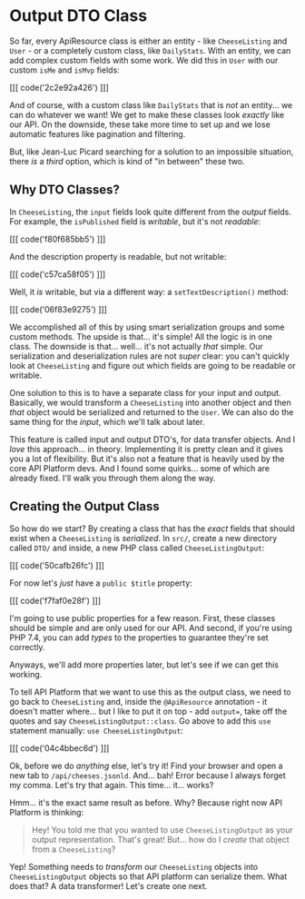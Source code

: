 # Output DTO Class

So far, every ApiResource class is either an entity - like `CheeseListing` and
`User` - or a completely custom class, like `DailyStats`. With an entity, we can
add complex custom fields with some work. We did this in `User` with our custom
`isMe` and `isMvp` fields:

[[[ code('2c2e92a426') ]]]

And of course, with a custom class like `DailyStats` that is *not* an entity...
we can do whatever we want! We get to make these classes look *exactly* like our
API. On the downside, these take more time to set up and we lose automatic features
like pagination and filtering.

But, like Jean-Luc Picard searching for a solution to an impossible situation,
there *is* a *third* option, which is kind of "in between" these two.

## Why DTO Classes?

In `CheeseListing`, the `input` fields look quite different from the *output*
fields. For example, the `isPublished` field is *writable*, but it's not
*readable*:

[[[ code('f80f685bb5') ]]]

And the description property is readable, but not writable:

[[[ code('c57ca58f05') ]]]

Well, it *is* writable, but via a different way: a `setTextDescription()` method:

[[[ code('06f83e9275') ]]]

We accomplished all of this by using smart serialization groups and some custom
methods. The upside is that... it's simple! All the logic is in one class. The
downside is that... well... it's not actually *that* simple. Our serialization
and deserialization rules are not *super* clear: you can't quickly look at
`CheeseListing` and figure out which fields are going to be readable or writable.

One solution to this is to have a separate class for your input and output.
Basically, we would transform a `CheeseListing` into another object and then
*that* object would be serialized and returned to the `User`. We can also do the
same thing for the *input*, which we'll talk about later.

This feature is called input and output DTO's, for data transfer objects. And I
*love* this approach... in theory. Implementing it is pretty clean and it gives
you a lot of flexibility. But it's also not a feature that is heavily used by the
core API Platform devs. And I found some quirks... some of which are already fixed.
I'll walk you through them along the way.

## Creating the Output Class

So how do we start? By creating a class that has the *exact* fields that should exist
when a `CheeseListing` is *serialized*. In `src/`, create a new directory called
`DTO/` and inside, a new PHP class called `CheeseListingOutput`:

[[[ code('50cafb26fc') ]]]

For now let's *just* have a `public $title` property:

[[[ code('f7faf0e28f') ]]]

I'm going to use public properties for a few reason. First, these classes should be
simple and are only used for our API. And second, if you're using PHP 7.4, you can
add *types* to the properties to guarantee they're set correctly.

Anyways, we'll add more properties later, but let's see if we can get this working.

To tell API Platform that we want to use this as the output class, we need to go
back to `CheeseListing` and, inside the `@ApiResource` annotation - it doesn't
matter where... but I like to put it on top - add `output=`, take off the quotes
and say `CheeseListingOutput::class`. Go above to add this `use` statement
manually: `use CheeseListingOutput`:

[[[ code('04c4bbec6d') ]]]

Ok, before we do *anything* else, let's try it! Find your browser and open a
new tab to `/api/cheeses.jsonld`. And... bah! Error because I always forget my
comma. Let's try that again. This time... it... works?

Hmm... it's the exact same result as before. Why? Because right now API Platform
is thinking:

> Hey! You told me that you wanted to use `CheeseListingOutput` as your
> output representation. That's great! But... how do I *create* that object
> from a `CheeseListing`?

Yep! Something needs to *transform* our `CheeseListing` objects into
`CheeseListingOutput` objects so that API platform can serialize them. What
does that? A data transformer! Let's create one next.
